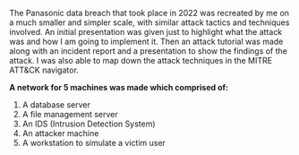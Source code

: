 The Panasonic data breach that took place in 2022 was recreated by me on a much smaller and simpler scale, with similar attack tactics and techniques involved. An initial presentation was given just to highlight what the attack was and how I am going to implement it. Then an attack tutorial was made along with an incident report and a presentation to show the findings of the attack. I was also able to map down the attack techniques in the MITRE ATT&CK navigator.

**A network for 5 machines was made which comprised of:**
1. A database server
2. A file management server
3. An IDS (Intrusion Detection System)
4. An attacker machine
5. A workstation to simulate a victim user
